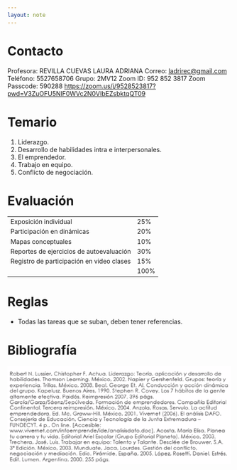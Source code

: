 ```yaml
---
layout: note
---
```


# Contacto
Profesora: REVILLA CUEVAS LAURA ADRIANA
Correo: ladrirec@gmail.com
Teléfono: 5527658706
Grupo: 2MV12
Zoom ID: 952 852 3817
Zoom Passcode: 590288
https://zoom.us/j/9528523817?pwd=V3ZuOFU5NlF0WVc2N0VIbEZsbktqQT09

# Temario
1. Liderazgo.
2. Desarrollo de habilidades intra e interpersonales.
3. El emprendedor.
4. Trabajo en equipo.
5. Conflicto de negociación.

# Evaluación
|||
|---|---|
|Exposición individual|25%|
|Participación en dinámicas|20%|
|Mapas conceptuales|10%|
|Reportes de ejercicios de autoevaluación|30%|
|Registro de participación en video clases|15%|
||100%|

# Reglas
* Todas las tareas que se suban, deben tener referencias.

# Bibliografía
![b95c4ec367ae6df893935df9578aca96.png](../../../img/11e14d516f814dcdadfc3e5f32bb29ab.png)